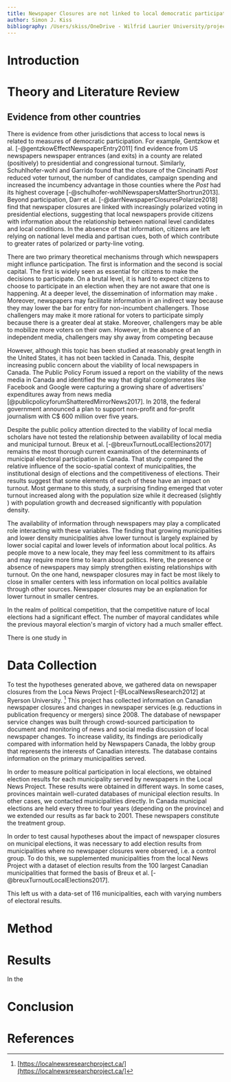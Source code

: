 ```yaml
---
title: Newspaper Closures are not linked to local democratic participation in Canada
author: Simon J. Kiss
bibliography: /Users/skiss/OneDrive - Wilfrid Laurier University/projects_folder/News_deserts/newspapers.bib
---
```


# Introduction


# Theory and Literature Review

## Evidence from other countries

There is evidence from other jurisdictions that access to local news is related to measures of democratic participation. For example, Gentzkow et al. [-@gentzkowEffectNewspaperEntry2011] find evidence from US newspapers newspaper entrances (and exits) in a county are related (positively) to presidential and congressional turnout. Similarly, Schuhlhofer-wohl and Garrido found that the closure of the Cincinatti *Post* reduced voter turnout, the number of candidates, campaign spending and increased the incumbency advantage in those counties where the *Post* had its highest coverage [-@schulhofer-wohlNewspapersMatterShortrun2013]. Beyond participation, Darr et al. [-@darrNewspaperClosuresPolarize2018] find that newspaper closures are linked with increasingly polarized voting in presidential elections, suggesting that local newspapers provide citizens with information about the relationship between national level candidates and local conditions. In the absence of that information, citizens are left relying on national level media and partisan cues, both of which contribute to greater rates of polarized or party-line voting. 

There are two primary theoretical mechanisms through which newspapers might influnce participation. The first is information and the second is social capital. The first is widely seen as essential for citizens to make the decisions to participate. On a brutal level, it is hard to expect citizens to choose to participate in an election when they are not aware that one is happening. At a deeper level, the dissemination of information may make . Moreover, newspapers may facilitate information in an indirect way because they may lower the bar for entry for non-incumbent challengers. Those challengers may make it more rational for voters to participate simply because there is a greater deal at stake. Moreover, challengers may be able to mobilize more voters on their own. However, in the absence of an independent media, challengers may shy away from competing because 

However, although this topic has been studied at reasonably great length in the United States, it has not been tackled in Canada. This, despite increasing public concern about the viability of local newspapers in Canada. The Public Policy Forum issued a report on the viability of the news media in Canada and identified the way that digital conglomerates like Facebook and Google were capturing a growing share of advertisers' expenditures away from news media [@publicpolicyforumShatteredMirrorNews2017]. In 2018, the federal government announced a plan to support non-profit and for-profit journalism with C$ 600 million over five years. 

Despite the public policy attention directed to the viability of local media scholars have not tested the relationship between availability of local media and municipal turnout. Breux et al. [-@breuxTurnoutLocalElections2017]  remains the most thorough current examination of the determinants of municipal electoral participation in Canada. That study compared the relative influence of the socio-spatial context of municipalities, the institutional design of elections and the competitiveness of elections. Their results suggest that some elements of each of these have an impact on turnout. Most germane to this study, a surprising finding emerged that voter turnout increased along with the population size while it decreased (slightly ) with population growth and decreased significantly with population density. 

The availability of information through newspapers may play a complicated role interacting with these variables. The finding that growing municipalities and lower density municipalities ahve lower turnout is largely explained by lower social capital and lower levels of information about local politics. As people move to a new locale, they may feel less commitment to its affairs and may require more time to learn about politics. Here, the presence or absence of newspapers may simply strengthen existing relationships with turnout. On the one hand, newspaper closures may in fact be most likely to close in smaller centers with less information on local politics available through other sources. Newspaper closures may be an explanation for lower turnout in smaller centres. 

In the realm of political competition, that the competitive nature of local elections had a significant effect. The number of mayoral candidates while the previous mayoral election's margin of victory had a much smaller effect. 

There is one study in 



# Data Collection

To test the hypotheses generated above, we gathered data on newspaper closures from the Loca News Project [-@LocalNewsResearch2012] at Ryerson University. [^1]  This project has collected information on Canadian newspaper closures and changes in newspaper services (e.g. reductions in publication frequency or mergers) since 2008. The database of newspaper service changes was built through crowd-sourced participation to document and monitoring of news and social media discussion of local newspaper changes. To increase validity, its findings are periodically compared with information held by Newspapers Canada, the lobby group that represents the interests of Canadian interests. The database contains information on the primary municipalities served. 

In order to measure political participation in local elections, we obtained election results for each municipality served by newspapers in the Local News Project. These results were obtained in different ways. In some cases, provinces maintain well-curated databases of municipal election results. In other cases, we contacted municipalities directly. In Canada municipal elections are held every three to four years (depending on the province) and we extended our results as far back to 2001. These newspapers constitute the treatment group.

In order to test causal hypotheses about the impact of newspaper closures on municipal elections, it was necessary to add election results from municipalities where no newspaper closures were observed, i.e. a control group. To do this, we supplemented municipalities from the local News Project with a dataset of election results from the 100 largest Canadian municipalities that formed the basis of Breux et al. [-@breuxTurnoutLocalElections2017].

This left us with a data-set of 116 municipalities, each with varying numbers of electoral results. 

[^1]: [https://localnewsresearchproject.ca/](https://localnewsresearchproject.ca/]

# Method 


# Results

In the 

# Conclusion



# References
